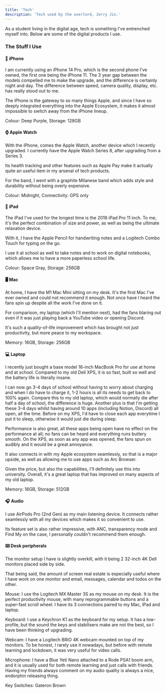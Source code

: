 ```yaml
---
title: 'Tech'
description: 'Tech used by the overlord, Jerry Jin.'
---
```


As a student living in the digital age, tech is something I've entrenched myself into. Below are some of the digital products I use.

### The Stuff I Use

#### 📱 iPhone

I am currently using an <CustomLink href="https://amzn.to/3vSkzUm" type="amazon">iPhone 14 Pro</CustomLink>, which is the second phone I've owned, the first one being the iPhone 11. The 3 year gap between the models compelled me to make the upgrade, and the difference is certainly night and day. The difference between speed, camera quality, display, etc. has really stood out to me.

The iPhone is the gateway to so many things Apple, and since I have so deeply integrated everything into the Apple Ecosystem, it makes it almost impossible to switch away from the iPhone lineup.

<Footnote>Colour: Deep Purple, Storage: 128GB</Footnote>

#### ⌚ Apple Watch

With the iPhone, comes the Apple Watch, another device which I recently upgraded. I currently have the Apple Watch Series 8, after upgrading from a Series 3.

Its health tracking and other features such as Apple Pay make it actually quite an useful item in my arsenal of tech products.

For the band, I went with a graphite Milanese band which adds style and durability without being overly expensive.

<Footnote>Colour: Midnight, Connectivity: GPS only</Footnote>

#### 📝 iPad

The iPad I've used for the longest time is the 2018 iPad Pro 11 inch. To me, it's the perfect combination of size and power, as well as being the ultimate relaxation device.

With it, I have the <CustomLink href="https://amzn.to/3XlUEA2" type="amazon">Apple Pencil</CustomLink> for handwriting notes and a <CustomLink href="https://amzn.to/3QHPJHX" type="amazon">Logitech Combo Touch</CustomLink> for typing on the go.

I use it at school as well to take notes and to work on digital notebooks, which allows me to have a more paperless school life. 

<Footnote>Colour: Space Gray, Storage: 256GB</Footnote>

#### 🖥️ Mac

At home, I have the <CustomLink href="https://amzn.to/3Zn8kwH" type="amazon">M1 Mac Mini</CustomLink> sitting on my desk. It's the first Mac I've ever owned and could not recommend it enough. Not once have I heard the fans spin up despite all the work I've done on it.

For comparison, my laptop (which I'll mention next), had the fans blaring out even if it was just playing back a YouTube video or opening Discord.

It's such a quality-of-life improvement which has brought not just productivity, but more peace to my workspace.

<Footnote>Memory: 16GB, Storage: 256GB</Footnote>

#### 💻 Laptop

I recently just bought a base model <CustomLink href="https://amzn.to/41bCbZN" type="amazon">16-inch MacBook Pro</CustomLink> for use at home and at school. Compared to my old Dell XPS, it is so fast, built so well and the battery life is literally insane.

I can now go 3-4 days of school without having to worry about charging and when I do have to charge it, 1-2 hours is all its needs to get back to 100% again. Compare this to my old laptop, which would normally die after half a day of school, the difference is huge. Another plus is that I'm getting these 3-4 days whilst having around 10 apps (including Notion, Discord) all open, all the time. Before on my XPS, I'd have to close each app everytime I put it to sleep, otherwise it would just die during sleep.

Performance is also great, all these apps being open have no effect on the performance at all; no fans can be heard and everything runs buttery smooth. On the XPS, as soon as any app was opened, the fans spun on audibly and it would be a great annoyance.

It also connects in with my Apple ecosystem seamlessly, so that is a major upside, as well as allowing me to use apps such as Arc Browser.

Given the price, but also the capabilities, I'll definitely use this into university. Overall, it's a great laptop that has improved on many aspects of my old laptop.

<Footnote>Memory: 16GB, Storage: 512GB</Footnote>

#### 🎧 Audio

I use <CustomLink href="https://amzn.to/3IBX21v" type="amazon">AirPods Pro (2nd Gen)</CustomLink> as my main listening device. It connects rather seamlessly with all my devices which makes it so convenient to use.

Its feature set is also rather impressive, with ANC, transparency mode and Find My on the case, I personally couldn't recommend them enough.

#### ⌨️ Desk peripherals

The monitor setup I have is slightly overkill, with it being 2 32-inch 4K Dell monitors placed side by side.

That being said, the amount of screen real estate is especially useful where I have work on one monitor and email, messages, calendar and todos on the other.

Mouse: I use the <CustomLink href="https://amzn.to/3XlVLzI" type="amazon">Logitech MX Master 3S</CustomLink> as my mouse on my desk. It is the perfect productivity mouse, with many reprogrammable buttons and a super-fast scroll wheel. I have its 3 connections paired to my Mac, iPad and laptop.

Keyboard: I use a <CustomLink href="https://amzn.to/3CLDrZj" type="amazon">Keychron K1</CustomLink> as the keyboard for my setup. It has a low-profile, but the sound the keys and stabilisers make are not the best, so I have been thinking of upgrading.

Webcam: I have a <CustomLink href="https://amzn.to/3vOUrJY" type="amazon">Logitech BRIO</CustomLink> 4K webcam mounted on top of my monitors. To be honest, I rarely use it nowadays, but before with remote learning and lockdown, it was very useful for video calls.

Microphone: I have a <CustomLink href="https://amzn.to/3GVbUqN" type="amazon">Blue Yeti Nano</CustomLink> attached to a <CustomLink href="https://amzn.to/3vS2oOy" type="amazon">Rode PSA1</CustomLink> boom arm, and it is usually used for both remote learning and just calls with friends. Having my friends always comment on my audio quality is always a nice, endorphin releasing thing.

<Footnote>Key Switches: Gateron Brown</Footnote>